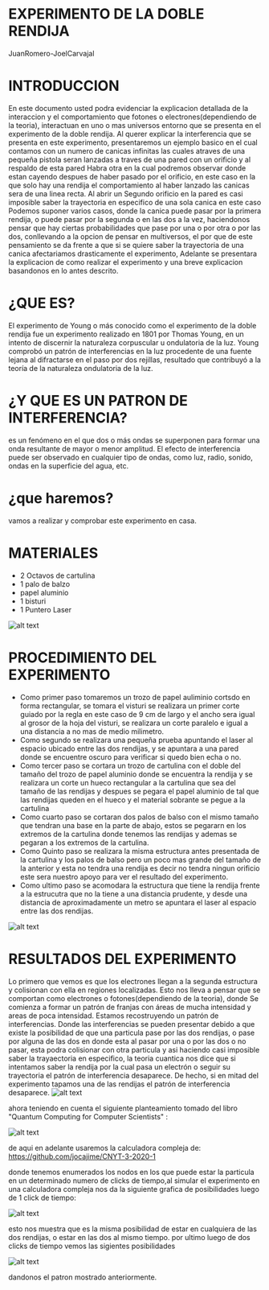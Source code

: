 # EXPERIMENTO DE LA DOBLE RENDIJA
JuanRomero-JoelCarvajal
# INTRODUCCION
En este documento usted podra evidenciar la explicacion detallada de la interaccion y el comportamiento que fotones o electrones(dependiendo de la teoria), interactuan en uno o mas universos entorno que se presenta en el experimento de la doble rendija. Al querer explicar la interferencia que se presenta en este experimento, presentaremos un ejemplo basico en el cual contamos con un numero de canicas infinitas las cuales atraves de una pequeña pistola seran lanzadas a traves de una pared con un orificio y al respaldo de esta pared Habra otra en la cual podremos observar donde estan cayendo despues de haber pasado por el orificio, en este caso en la que solo hay una rendija el comportamiento al haber lanzado las canicas sera de una linea recta. Al abrir un Segundo orificio en la pared es casi imposible saber la trayectoria en especifico de una sola canica en este caso Podemos suponer varios casos, donde la canica puede pasar por la primera rendija, o puede pasar por la segunda o en las dos a la vez, haciendonos pensar que hay ciertas probabilidades que pase por una o por otra o por las dos, conllevando a la opcion de pensar en multiversos, el por que de este pensamiento se da frente a que si se quiere saber la trayectoria de una canica afectariamos drasticamente el experimento, Adelante se presentara la explicacion de como realizar el experimento y una breve explicacion basandonos en lo antes descrito.
# ¿QUE ES?
El experimento de Young o más conocido como el experimento de la doble rendija fue un experimento realizado en 1801 por Thomas Young, en un intento de discernir la naturaleza corpuscular u ondulatoria de la luz. Young comprobó un patrón de interferencias en la luz procedente de una fuente lejana al difractarse en el paso por dos rejillas, resultado que contribuyó a la teoría de la naturaleza ondulatoria de la luz.
# ¿Y QUE ES UN PATRON DE INTERFERENCIA?
es un fenómeno en el que dos o más ondas se superponen para formar una onda resultante de mayor o menor amplitud. El efecto de interferencia puede ser observado en cualquier tipo de ondas, como luz, radio, sonido, ondas en la superficie del agua, etc.
# ¿que haremos?
vamos a realizar y comprobar este experimento en casa.
# MATERIALES
- 2 Octavos de cartulina
- 1 palo de balzo
- papel aluminio
- 1 bisturi
- 1 Puntero Laser

![alt text](https://github.com/JuanRomero11/EXPERIMENTO-CNYT/blob/master/exp2.jpeg)

# PROCEDIMIENTO DEL EXPERIMENTO
- Como primer paso tomaremos un trozo de papel auliminio cortsdo en forma rectangular, se tomara el visturi se realizara un primer corte   guiado por la regla en este caso de 9 cm de largo y el ancho sera igual al grosor de la hoja del visturi, se realizara un corte   paralelo e igual a una distancia a no mas de medio milimetro.
- Como segundo se realizara una pequeña prueba apuntando el laser al espacio ubicado entre las dos rendijas, y se apuntara a una pared donde se encuentre oscuro para verificar si quedo bien echa o no.
- Como tercer paso se cortara un trozo de cartulina con el doble del tamaño del trozo de papel aluminio donde se encuentra la rendija y se realizara un corte un hueco rectangular a la cartulina que sea del tamaño de las rendijas y despues se pegara el papel aluminio de tal que las rendijas queden en el hueco y el material sobrante se pegue a la cartulina
- Como cuarto paso se cortaran dos palos de balso con el mismo tamaño que tendran una base en la parte de abajo, estos se pegararn en los extremos de la cartulina donde tenemos las rendijas y ademas se pegaran a los extremos de la cartulina.
- Como Quinto paso se realizara la misma estructura antes presentada de la cartulina y los palos de balso pero un poco mas grande del tamaño de la anterior y esta no tendra una rendija es decir no tendra ningun orificio este sera nuestro apoyo para ver el resultado del experimento.
- Como ultimo paso se acomodara la estructura que tiene la rendija frente a la estrucutra que no la tiene a una distancia prudente, y desde una distancia de aproximadamente un metro se apuntara el laser al espacio entre las dos rendijas.

![alt text](https://github.com/JuanRomero11/EXPERIMENTO-CNYT/blob/master/exp1.jpeg)

# RESULTADOS DEL EXPERIMENTO
Lo primero que vemos es que los electrones llegan a la segunda estructura y colisionan con ella en regiones localizadas. Esto nos lleva a pensar que se comportan como electrones o fotones(dependiendo de la teoria), donde Se comienza a formar un patrón de franjas con áreas de mucha intensidad y areas de poca intensidad. Estamos recostruyendo un patrón de interferencias. Donde las interferencias se pueden presentar debido a que existe la posibilidad de que una particula pase por las dos rendijas, o pase por alguna de las dos en donde esta al pasar por una o por las dos o no pasar, esta podra colisionar con otra particula y asi haciendo casi imposible saber la trayaectoria en especifico, la teoria cuantica nos dice que si intentamos saber la rendija por la cual pasa un electrón o seguir su trayectoria el patrón de interferencia desaparece.  De hecho, si en mitad del experimento tapamos una de las rendijas el patrón de interferencia desaparece. 
![alt text](https://github.com/JuanRomero11/EXPERIMENTO-CNYT/blob/master/patron.jpeg)

ahora teniendo en cuenta el siguiente planteamiento tomado del libro "Quantum Computing for Computer Scientists" :

![alt text](https://github.com/JuanRomero11/EXPERIMENTO-CNYT/blob/master/Captura.PNG)

de aqui en adelante usaremos la calculadora compleja de:
https://github.com/jocajime/CNYT-3-2020-1

donde tenemos enumerados los nodos en los que puede estar la particula en un determinado numero de clicks de tiempo,al simular el experimento en una calculadora compleja nos da la siguiente grafica de posibilidades luego de 1 click de tiempo:

![alt text](https://github.com/JuanRomero11/EXPERIMENTO-CNYT/blob/master/simulacion.png)

esto nos muestra que es la misma posibilidad de estar en cualquiera de las dos rendijas, o estar en las dos al mismo tiempo.
por ultimo luego de dos clicks de tiempo vemos las sigientes posibilidades

![alt text](https://github.com/JuanRomero11/EXPERIMENTO-CNYT/blob/master/simulacion2.png)

dandonos el patron mostrado anteriormente.



